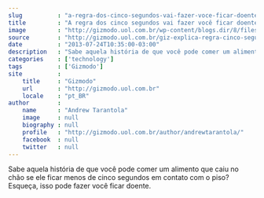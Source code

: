 ```yaml
---
slug          : "a-regra-dos-cinco-segundos-vai-fazer-voce-ficar-doente"
title         : "A regra dos cinco segundos vai fazer você ficar doente"
image         : "http://gizmodo.uol.com.br/wp-content/blogs.dir/8/files/2013/07/k-bigpic-151.jpg"
source        : "http://gizmodo.uol.com.br/giz-explica-regra-cinco-segundos/"
date          : "2013-07-24T10:35:00-03:00"
description   : "Sabe aquela história de que você pode comer um alimento que caiu no chão se ele ficar menos de cinco segundos em contato com o piso? Esqueça, isso pode fazer você ficar doente."
categories    : ['technology']
tags          : ['Gizmodo']
site          :
    title     : "Gizmodo"
    url       : "http://gizmodo.uol.com.br"
    locale    : "pt_BR"
author        :
    name      : "Andrew Tarantola"
    image     : null
    biography : null
    profile   : "http://gizmodo.uol.com.br/author/andrewtarantola/"
    facebook  : null
    twitter   : null
---
```


Sabe aquela história de que você pode comer um alimento que caiu no chão se ele ficar menos de cinco segundos em contato com o piso? Esqueça, isso pode fazer você ficar doente.
